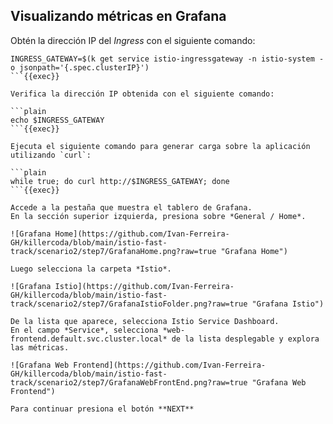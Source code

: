 ## Visualizando métricas en Grafana

Obtén la dirección IP del *Ingress* con el siguiente comando:

```plain
INGRESS_GATEWAY=$(k get service istio-ingressgateway -n istio-system -o jsonpath='{.spec.clusterIP}')
```{{exec}}

Verifica la dirección IP obtenida con el siguiente comando:

```plain
echo $INGRESS_GATEWAY
```{{exec}}

Ejecuta el siguiente comando para generar carga sobre la aplicación utilizando `curl`:

```plain
while true; do curl http://$INGRESS_GATEWAY; done
```{{exec}}

Accede a la pestaña que muestra el tablero de Grafana. 
En la sección superior izquierda, presiona sobre *General / Home*.

![Grafana Home](https://github.com/Ivan-Ferreira-GH/killercoda/blob/main/istio-fast-track/scenario2/step7/GrafanaHome.png?raw=true "Grafana Home")

Luego selecciona la carpeta *Istio*.

![Grafana Istio](https://github.com/Ivan-Ferreira-GH/killercoda/blob/main/istio-fast-track/scenario2/step7/GrafanaIstioFolder.png?raw=true "Grafana Istio")

De la lista que aparece, selecciona Istio Service Dashboard.
En el campo *Service*, selecciona *web-frontend.default.svc.cluster.local* de la lista desplegable y explora las métricas.

![Grafana Web Frontend](https://github.com/Ivan-Ferreira-GH/killercoda/blob/main/istio-fast-track/scenario2/step7/GrafanaWebFrontEnd.png?raw=true "Grafana Web Frontend")

Para continuar presiona el botón **NEXT**
